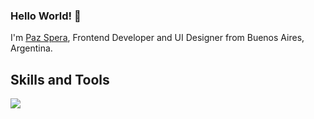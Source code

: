 ### Hello World! 👋

I'm [Paz Spera](https://pazspera.github.io/portfolio/), Frontend Developer and UI Designer from Buenos Aires, Argentina.

## Skills and Tools

<img src="https://cdn.jsdelivr.net/gh/devicons/devicon/icons/html5/html5-original-wordmark.svg" />
          
<!--
**pazspera/pazspera** is a ✨ _special_ ✨ repository because its `README.md` (this file) appears on your GitHub profile.

Here are some ideas to get you started:

- 🔭 I’m currently working on ...
- 🌱 I’m currently learning ...
- 👯 I’m looking to collaborate on ...
- 🤔 I’m looking for help with ...
- 💬 Ask me about ...
- 📫 How to reach me: ...
- 😄 Pronouns: ...
- ⚡ Fun fact: ...
  -->
